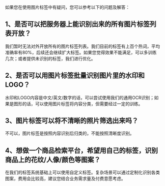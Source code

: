 如果您在使用图片标签中有疑问，您可以参考以下的问题及解答：

## 1、是否可以把服务器上能识别出来的所有图片标签列表开放？
我们暂时无法对外开放所有的图片标签列表。我们目前的标签有上百个热词，平均准确率有80%，后续还会继续扩大标签。如果您觉得效果不能满足，可以多训练几次；或者提供未识别的标签，我们进行优化。

## 2、是否可以用图片标签批量识别图片里的水印和LOGO？
水印和LOGO内容是中文/英文/数字的话，可以尝试使用我们的通用OCR识别；如果是图形的话，可以使用图片标签将内容分类，但需要经过一定的训练。

## 3、图片标签可以将不清晰的照片筛选出来吗？
不可以，图片标签是按照内容识别后归类的，不能按照清晰度识别。

## 4、想做一个商品检索平台，希望用自己的标签，识别商品上的花纹/人像/颜色等图案？
在我们的标签系统基础上可以使用自定义标签。复杂场景可以通过定制化识别各类图案，费用会比较高，建议您结合业务需求量及付费意愿考虑。
